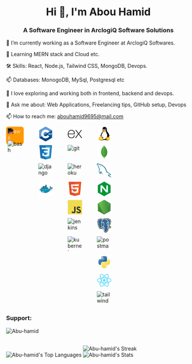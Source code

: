 <h1 align="center">Hi 👋, I'm Abou Hamid</h1>
<h3 align="center">A Software Engineer in ArclogiQ Software Solutions </h3>

💼 I’m currently working as a Software Engineer at ArclogiQ Softwares.

🌱 Learning MERN stack and Cloud etc.

🛠️ Skills: React, Node.js, Tailwind CSS, MongoDB, Devops.

📫 Databases: MonogoDB, MySql, Postgresql etc

🧭 I love exploring and working both in frontend, backend and devops.

💬 Ask me about: Web Applications, Freelancing tips, GitHub setup, Devops

📫 How to reach me: abouhamid9695@mail.com
<p align="left">
</p>

<div style="display: flex; gap: 40px; flex-wrap: wrap;">

  <!-- Column 1 (2 icons) --> 
  <div style="width: 40px; height: 40px; background-color: #FF9900; padding: 4px; border-radius: 6px;">
  <img src="https://cdn.jsdelivr.net/npm/simple-icons@v9/icons/amazonaws.svg" alt="aws" width="32" height="32" style="filter: invert(1);"/>
     <img src="https://www.vectorlogo.zone/logos/gnu_bash/gnu_bash-icon.svg" alt="bash" width="40" height="40"/>
</div>

  <!-- Column 2 (4 icons) -->
  <div style="display: flex; flex-direction: column; gap: 10px;">
    <img src="https://raw.githubusercontent.com/devicons/devicon/master/icons/cplusplus/cplusplus-original.svg" alt="cplusplus" width="40" height="40"/>
    <img src="https://raw.githubusercontent.com/devicons/devicon/master/icons/css3/css3-original.svg" alt="css3" width="40" height="40"/>
    <img src="https://cdn.worldvectorlogo.com/logos/django.svg" alt="django" width="40" height="40"/>
    <img src="https://raw.githubusercontent.com/devicons/devicon/master/icons/docker/docker-original.svg" alt="docker" width="40" height="40"/>
  </div>

  <!-- Column 3 (7 icons) -->
  <div style="display: flex; flex-direction: column; gap: 10px;">
    <img src="https://raw.githubusercontent.com/devicons/devicon/master/icons/express/express-original.svg" alt="express" width="40" height="40"/>
    <img src="https://www.vectorlogo.zone/logos/git-scm/git-scm-icon.svg" alt="git" width="40" height="40"/>
    <img src="https://www.vectorlogo.zone/logos/heroku/heroku-icon.svg" alt="heroku" width="40" height="40"/>
    <img src="https://raw.githubusercontent.com/devicons/devicon/master/icons/html5/html5-original.svg" alt="html5" width="40" height="40"/>
    <img src="https://raw.githubusercontent.com/devicons/devicon/master/icons/javascript/javascript-original.svg" alt="javascript" width="40" height="40"/>
    <img src="https://www.vectorlogo.zone/logos/jenkins/jenkins-icon.svg" alt="jenkins" width="40" height="40"/>
    <img src="https://www.vectorlogo.zone/logos/kubernetes/kubernetes-icon.svg" alt="kubernetes" width="40" height="40"/>
  </div>

  <!-- Column 4 (remaining icons) -->
  <div style="display: flex; flex-direction: column; gap: 10px;">
    <img src="https://raw.githubusercontent.com/devicons/devicon/master/icons/linux/linux-original.svg" alt="linux" width="40" height="40"/>
    <img src="https://raw.githubusercontent.com/devicons/devicon/master/icons/mongodb/mongodb-original.svg" alt="mongodb" width="40" height="40"/>
    <img src="https://raw.githubusercontent.com/devicons/devicon/master/icons/mysql/mysql-original.svg" alt="mysql" width="40" height="40"/>
    <img src="https://raw.githubusercontent.com/devicons/devicon/master/icons/nginx/nginx-original.svg" alt="nginx" width="40" height="40"/>
    <img src="https://raw.githubusercontent.com/devicons/devicon/master/icons/nodejs/nodejs-original.svg" alt="nodejs" width="40" height="40"/>   
    <img src="https://raw.githubusercontent.com/devicons/devicon/master/icons/postgresql/postgresql-original.svg" alt="postgresql" width="40" height="40"/>
    <img src="https://www.vectorlogo.zone/logos/getpostman/getpostman-icon.svg" alt="postman" width="40" height="40"/>
    <img src="https://raw.githubusercontent.com/devicons/devicon/master/icons/python/python-original.svg" alt="python" width="40" height="40"/>
    <img src="https://raw.githubusercontent.com/devicons/devicon/master/icons/react/react-original.svg" alt="react" width="40" height="40"/>
    <img src="https://www.vectorlogo.zone/logos/tailwindcss/tailwindcss-icon.svg" alt="tailwind" width="40" height="40"/>
  </div>

</div>

<h3 align="left">Support:</h3>
<p><a href="https://www.buymeacoffee.com/Abu-hamid"> <img align="left" src="https://cdn.buymeacoffee.com/buttons/v2/default-yellow.png" height="50" width="210" alt="Abu-hamid" /></a></p><br><br>


![Abu-hamid's Streak](https://github-readme-streak-stats.herokuapp.com/?user=Abu-hamid&theme=nightowl&hide_border=false)     
![Abu-hamid's Top Languages](https://github-readme-stats.vercel.app/api/top-langs/?username=Abu-hamid&theme=nightowl&show_icons=true&hide_border=false&layout=compact)                                                                      ![Abu-hamid's Stats](https://github-readme-stats.vercel.app/api?username=Abu-hamid&theme=nightowl&show_icons=true&hide_border=false&count_private=false) 



